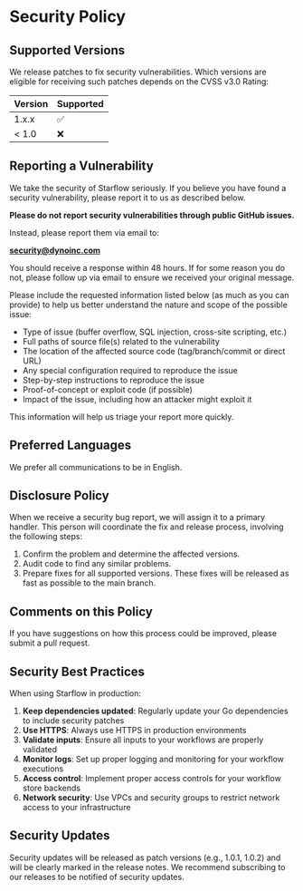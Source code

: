 # Security Policy

## Supported Versions

We release patches to fix security vulnerabilities. Which versions are eligible for receiving such patches depends on the CVSS v3.0 Rating:

| Version | Supported          |
| ------- | ------------------ |
| 1.x.x   | :white_check_mark: |
| < 1.0   | :x:                |

## Reporting a Vulnerability

We take the security of Starflow seriously. If you believe you have found a security vulnerability, please report it to us as described below.

**Please do not report security vulnerabilities through public GitHub issues.**

Instead, please report them via email to:

**security@dynoinc.com**

You should receive a response within 48 hours. If for some reason you do not, please follow up via email to ensure we received your original message.

Please include the requested information listed below (as much as you can provide) to help us better understand the nature and scope of the possible issue:

- Type of issue (buffer overflow, SQL injection, cross-site scripting, etc.)
- Full paths of source file(s) related to the vulnerability
- The location of the affected source code (tag/branch/commit or direct URL)
- Any special configuration required to reproduce the issue
- Step-by-step instructions to reproduce the issue
- Proof-of-concept or exploit code (if possible)
- Impact of the issue, including how an attacker might exploit it

This information will help us triage your report more quickly.

## Preferred Languages

We prefer all communications to be in English.

## Disclosure Policy

When we receive a security bug report, we will assign it to a primary handler. This person will coordinate the fix and release process, involving the following steps:

1. Confirm the problem and determine the affected versions.
2. Audit code to find any similar problems.
3. Prepare fixes for all supported versions. These fixes will be released as fast as possible to the main branch.

## Comments on this Policy

If you have suggestions on how this process could be improved, please submit a pull request.

## Security Best Practices

When using Starflow in production:

1. **Keep dependencies updated**: Regularly update your Go dependencies to include security patches
2. **Use HTTPS**: Always use HTTPS in production environments
3. **Validate inputs**: Ensure all inputs to your workflows are properly validated
4. **Monitor logs**: Set up proper logging and monitoring for your workflow executions
5. **Access control**: Implement proper access controls for your workflow store backends
6. **Network security**: Use VPCs and security groups to restrict network access to your infrastructure

## Security Updates

Security updates will be released as patch versions (e.g., 1.0.1, 1.0.2) and will be clearly marked in the release notes. We recommend subscribing to our releases to be notified of security updates. 